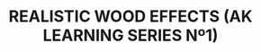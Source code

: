 ---
layout: product
title: "REALISTIC WOOD EFFECTS (AK LEARNING SERIES Nº1) "
price: "1400" 
desc: "Knjiga o maketarskim tehnikama"
img_path: "/assets/img/AK259.webp"
brand: "AK"
available: false
special_offer: false
new: false
soon: false
cat: "090000"
subcat: "090200"
subsubcat: "090202"
sifra: "AK259"
popular: false
spec: false
---
